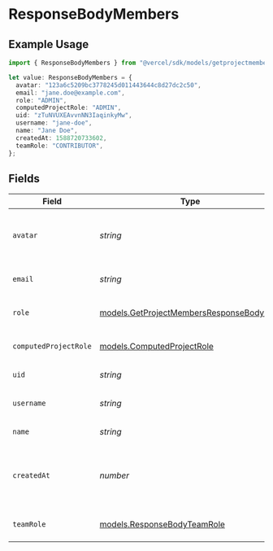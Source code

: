 # ResponseBodyMembers

## Example Usage

```typescript
import { ResponseBodyMembers } from "@vercel/sdk/models/getprojectmembersop.js";

let value: ResponseBodyMembers = {
  avatar: "123a6c5209bc3778245d011443644c8d27dc2c50",
  email: "jane.doe@example.com",
  role: "ADMIN",
  computedProjectRole: "ADMIN",
  uid: "zTuNVUXEAvvnNN3IaqinkyMw",
  username: "jane-doe",
  name: "Jane Doe",
  createdAt: 1588720733602,
  teamRole: "CONTRIBUTOR",
};
```

## Fields

| Field                                                                                      | Type                                                                                       | Required                                                                                   | Description                                                                                | Example                                                                                    |
| ------------------------------------------------------------------------------------------ | ------------------------------------------------------------------------------------------ | ------------------------------------------------------------------------------------------ | ------------------------------------------------------------------------------------------ | ------------------------------------------------------------------------------------------ |
| `avatar`                                                                                   | *string*                                                                                   | :heavy_minus_sign:                                                                         | ID of the file for the Avatar of this member.                                              | 123a6c5209bc3778245d011443644c8d27dc2c50                                                   |
| `email`                                                                                    | *string*                                                                                   | :heavy_check_mark:                                                                         | The email of this member.                                                                  | jane.doe@example.com                                                                       |
| `role`                                                                                     | [models.GetProjectMembersResponseBodyRole](../models/getprojectmembersresponsebodyrole.md) | :heavy_check_mark:                                                                         | Role of this user in the project.                                                          | ADMIN                                                                                      |
| `computedProjectRole`                                                                      | [models.ComputedProjectRole](../models/computedprojectrole.md)                             | :heavy_check_mark:                                                                         | Role of this user in the project.                                                          | ADMIN                                                                                      |
| `uid`                                                                                      | *string*                                                                                   | :heavy_check_mark:                                                                         | The ID of this user.                                                                       | zTuNVUXEAvvnNN3IaqinkyMw                                                                   |
| `username`                                                                                 | *string*                                                                                   | :heavy_check_mark:                                                                         | The unique username of this user.                                                          | jane-doe                                                                                   |
| `name`                                                                                     | *string*                                                                                   | :heavy_minus_sign:                                                                         | The name of this user.                                                                     | Jane Doe                                                                                   |
| `createdAt`                                                                                | *number*                                                                                   | :heavy_check_mark:                                                                         | Timestamp in milliseconds when this member was added.                                      | 1588720733602                                                                              |
| `teamRole`                                                                                 | [models.ResponseBodyTeamRole](../models/responsebodyteamrole.md)                           | :heavy_check_mark:                                                                         | The role of this user in the team.                                                         | CONTRIBUTOR                                                                                |